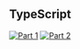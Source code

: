 ## TypeScript
[![Part 1](https://img.shields.io/badge/Part%201-1.299ms-informational)](https://adventofcode.com/2023/)
[![Part 2](https://img.shields.io/badge/Part%202-11.334ms-informational)](https://adventofcode.com/2023/)